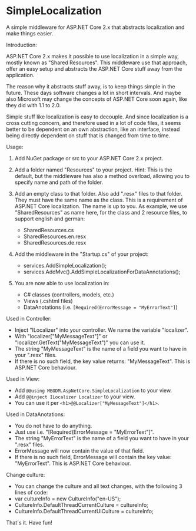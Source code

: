 # SimpleLocalization
A simple middleware for ASP.NET Core 2.x that abstracts localization and make things easier.

Introduction:

ASP.NET Core 2.x makes it possible to use localization in a simple way, mostly known as "Shared Resources". This middleware use that approach, offer an easy setup and abstracts the ASP.NET Core stuff away from the application.

The reason why it abstracts stuff away, is to keep things simple in the future. These days software changes a lot in short intervals. And maybe also Microsoft may change the concepts of ASP.NET Core soon again, like they did with 1.1 to 2.0.

Simple stuff like localization is easy to decouple. And since localization is a cross cutting concern, and therefore used in a lot of code files, it seems better to be dependent on an own abstraction, like an interface, instead being directly dependent on stuff that is changed from time to time.

Usage:

1. Add NuGet package or src to your ASP.NET Core 2.x project.

2. Add a folder named "Resources" to your project. Hint: This is the default, but the middleware has also a method overload, allowing you to specify name and path of the folder.

3. Add an empty class to that folder. Also add ".resx" files to that folder. They must have the same name as the class. This is a requirement of ASP.NET Core localization. The name is up to you. As example, we use "SharedResources" as name here, for the class and 2 resource files, to support english and german:
    - SharedResources.cs
    - SharedResources.en.resx
    - SharedResources.de.resx

4) Add the middleware in the "Startup.cs" of your project:
   - services.AddSimpleLocalization<SharedResources>();
   - services.AddMvc().AddSimpleLocalizationForDataAnnotations<SharedResources>();

5) You are now able to use localization in:
   - C# classes (controllers, models, etc.)
   - Views (.cshtml files)
   - DataAnotations (i.e. `[Required(ErrorMessage = "MyErrorText"]`)

Used in Controller:
- Inject "ILocalizer<SharedRessources>" into your controller. We name the variable "localizer".
- With "localizer["MyMessageText"]" or "localizer.GetText("MyMessageText")" you can use it.
- The string "MyMessageText" is the name of a field you want to have in your ".resx" files.
- If there is no such field, the key value returns: "MyMessageText". This is ASP.NET Core behaviour.

Used in View:
- Add `@@using MBODM.AspNetCore.SimpleLocalization` to your view.
- Add `@@inject ILocalizer Localizer` to your view.
- You can use it per `<h1>@@Localizer["MyMessageText"]</h1>`.

Used in DataAnotations:
- You do not have to do anything.
- Just use i.e. "[Required(ErrorMessage = "MyErrorText"]".
- The string "MyErrorText" is the name of a field you want to have in your ".resx" files.
- ErrorMessage will now contain the value of that field.
- If there is no such field, ErrorMessage will contain the key value: "MyErrorText". This is ASP.NET Core behaviour.

Change culture:
- You can change the culture and all text changes, with the following 3 lines of code:
- var cultureInfo = new CultureInfo("en-US");
- CultureInfo.DefaultThreadCurrentCulture = cultureInfo;
- CultureInfo.DefaultThreadCurrentUICulture = cultureInfo;

That´s it. Have fun!
